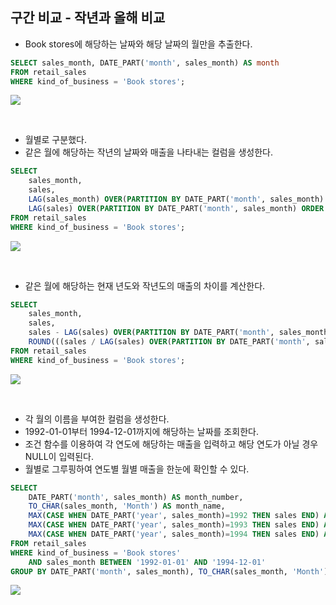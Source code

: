 ## 구간 비교 - 작년과 올해 비교
- Book stores에 해당하는 날짜와 해당 날짜의 월만을 추출한다.
```sql
SELECT sales_month, DATE_PART('month', sales_month) AS month
FROM retail_sales
WHERE kind_of_business = 'Book stores';
```
![](https://velog.velcdn.com/images/ddoddo/post/f5079a4c-f903-46e5-b8e3-87e56ece28cd/image.png)

<br>

- 월별로 구분했다.
- 같은 월에 해당하는 작년의 날짜와 매출을 나타내는 컬럼을 생성한다.
```sql
SELECT
	sales_month,
	sales,
	LAG(sales_month) OVER(PARTITION BY DATE_PART('month', sales_month) ORDER BY sales_month ASC) AS prev_year_month,
	LAG(sales) OVER(PARTITION BY DATE_PART('month', sales_month) ORDER BY sales_month) AS prev_year_sales
FROM retail_sales
WHERE kind_of_business = 'Book stores';
```
![](https://velog.velcdn.com/images/ddoddo/post/a01f417e-69c1-469f-b3ab-5c2747def799/image.png)

<br>

- 같은 월에 해당하는 현재 년도와 작년도의 매출의 차이를 계산한다.
```sql
SELECT 
	sales_month,
	sales,
	sales - LAG(sales) OVER(PARTITION BY DATE_PART('month', sales_month) ORDER BY sales_month ASC) AS absolute_diff,
	ROUND(((sales / LAG(sales) OVER(PARTITION BY DATE_PART('month', sales_month) ORDER BY sales_month ASC))-1)*100, 2) ASpct_diff
FROM retail_sales
WHERE kind_of_business = 'Book stores';
```
![](https://velog.velcdn.com/images/ddoddo/post/c09950e6-62c1-493a-8c67-d2758e5efb98/image.png)

<br>

- 각 월의 이름을 부여한 컬럼을 생성한다.
- 1992-01-01부터 1994-12-01까지에 해당하는 날짜를 조회한다.
- 조건 함수를 이용하여 각 연도에 해당하는 매출을 입력하고 해당 연도가 아닐 경우 NULL이 입력된다.
- 월별로 그루핑하여 연도별 월별 매출을 한눈에 확인할 수 있다.
```sql
SELECT
	DATE_PART('month', sales_month) AS month_number,
	TO_CHAR(sales_month, 'Month') AS month_name,
	MAX(CASE WHEN DATE_PART('year', sales_month)=1992 THEN sales END) AS sales_1992,
	MAX(CASE WHEN DATE_PART('year', sales_month)=1993 THEN sales END) AS sales_1993,
	MAX(CASE WHEN DATE_PART('year', sales_month)=1994 THEN sales END) AS sales_1994
FROM retail_sales
WHERE kind_of_business = 'Book stores'
	AND sales_month BETWEEN '1992-01-01' AND '1994-12-01'
GROUP BY DATE_PART('month', sales_month), TO_CHAR(sales_month, 'Month');
```
![](https://velog.velcdn.com/images/ddoddo/post/1fa3a8f9-c828-4718-a184-73ae7625a7e7/image.png)
